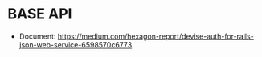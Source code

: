 # BASE API
- Document: https://medium.com/hexagon-report/devise-auth-for-rails-json-web-service-6598570c6773
